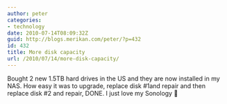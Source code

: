 ```yaml
---
author: peter
categories:
- technology
date: 2010-07-14T08:09:32Z
guid: http://blogs.merikan.com/peter/?p=432
id: 432
title: More disk capacity
url: /2010/07/14/more-disk-capacity/
---
```


Bought 2 new 1.5TB hard drives in the US and they are now installed in my NAS. How easy it was to upgrade, replace disk #1and repair and then replace disk #2 and repair, DONE. I just love my Sonology 🙂